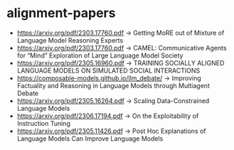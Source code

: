 # alignment-papers

- https://arxiv.org/pdf/2303.17760.pdf -> Getting MoRE out of Mixture of Language Model Reasoning Experts
- https://arxiv.org/pdf/2303.17760.pdf -> CAMEL: Communicative Agents for “Mind” Exploration of Large Language Model Society
- https://arxiv.org/pdf/2305.16960.pdf -> TRAINING SOCIALLY ALIGNED LANGUAGE MODELS ON SIMULATED SOCIAL INTERACTIONS
- https://composable-models.github.io/llm_debate/ -> Improving Factuality and Reasoning in Language Models through Multiagent Debate
- https://arxiv.org/pdf/2305.16264.pdf -> Scaling Data-Constrained Language Models
- https://arxiv.org/pdf/2306.17194.pdf -> On the Exploitability of Instruction Tuning
- https://arxiv.org/pdf/2305.11426.pdf -> Post Hoc Explanations of Language Models Can Improve Language Models
